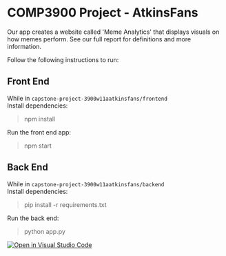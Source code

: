 # COMP3900 Project - AtkinsFans
Our app creates a website called 'Meme Analytics' that displays visuals on how memes perform. See our full report for definitions and more information.

Follow the following instructions to run:
## Front End
While in `capstone-project-3900w11aatkinsfans/frontend`  
Install dependencies:

> npm install

Run the front end app:

> npm start

## Back End
While in `capstone-project-3900w11aatkinsfans/backend`  
Install dependencies:

> pip install -r requirements.txt  

Run the back end:

> python app.py

[![Open in Visual Studio Code](https://classroom.github.com/assets/open-in-vscode-718a45dd9cf7e7f842a935f5ebbe5719a5e09af4491e668f4dbf3b35d5cca122.svg)](https://classroom.github.com/online_ide?assignment_repo_id=15170785&assignment_repo_type=AssignmentRepo)